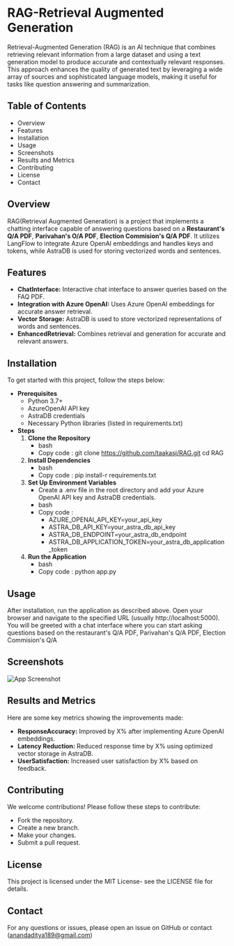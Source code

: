 
# RAG-Retrieval Augmented Generation

Retrieval-Augmented Generation (RAG) is an AI technique that combines retrieving relevant information from a large dataset and using a text generation model to produce accurate and contextually relevant responses. This approach enhances the quality of generated text by leveraging a wide array of sources and sophisticated language models, making it useful for tasks like question answering and summarization.


## Table of Contents 

- Overview
- Features
- Installation
- Usage
- Screenshots
- Results and Metrics
- Contributing
- License
- Contact



##  Overview
 RAG(Retrieval Augmented Generation) is a project that implements a chatting interface
 capable of answering questions based on a **Restaurant's Q/A PDF**, **Parivahan's O/A PDF**, **Election Commision's Q/A PDF**. It utilizes LangFlow to
 integrate Azure OpenAI embeddings and handles keys and tokens, while AstraDB is used for
 storing vectorized words and sentences.

## Features
- **ChatInterface:** Interactive chat interface to answer queries based on the FAQ PDF.
- **Integration with Azure OpenAI:**  Uses Azure OpenAI embeddings for accurate answer retrieval.
- **Vector Storage:** AstraDB is used to store vectorized representations of words and sentences.
- **EnhancedRetrieval:**  Combines retrieval and generation for accurate and relevant answers.

##  Installation
To get started with this project, follow the steps below:

- **Prerequisites**
    - Python 3.7+
    - AzureOpenAI API key
    - AstraDB credentials
    - Necessary Python libraries (listed in requirements.txt)
- **Steps**
     1. **Clone the Repository**
         - bash
         - Copy code : git clone https://github.com/taakasj/RAG.git cd RAG
     2. **Install Dependencies**
         -  bash
         - Copy code :  pip install-r requirements.txt
     3. **Set Up Environment Variables**
         -  Create a .env file in the root directory and add your Azure OpenAI API key and AstraDB credentials.
         -  bash
         -  Copy code :
            - AZURE_OPENAI_API_KEY=your_api_key
            - ASTRA_DB_API_KEY=your_astra_db_api_key
            - ASTRA_DB_ENDPOINT=your_astra_db_endpoint
            - ASTRA_DB_APPLICATION_TOKEN=your_astra_db_application_token
     4. **Run the Application**
           - bash
           - Copy code : python app.py  

## Usage
 After installation, run the application as described above. Open your browser and navigate to
 the specified URL (usually http://localhost:5000). You will be greeted with a chat
 interface where you can start asking questions based on the restaurant's Q/A PDF, Parivahan's Q/A PDF, Election Commision's Q/A



## Screenshots

![App Screenshot](https://via.placeholder.com/468x300?text=App+Screenshot+Here)


## Results and Metrics

 Here are some key metrics showing the improvements made:
 - **ResponseAccuracy:** Improved by X% after implementing Azure OpenAI embeddings.
 - **Latency Reduction:**  Reduced response time by X% using optimized vector storage in AstraDB.
 - **UserSatisfaction:** Increased user satisfaction by X% based on feedback.


## Contributing
We welcome contributions! Please follow these steps to 
contribute:
-  Fork the repository.
- Create a new branch.
- Make your changes.
- Submit a pull request.

##  License
This project is licensed under the MIT License- see the LICENSE file for details.

##  Contact
For any questions or issues, please open an issue on GitHub or contact (anandaditya189@gmail.com)
